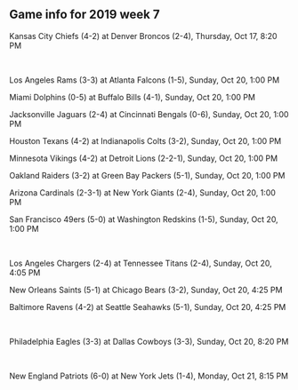## Game info for 2019 week 7
Kansas City Chiefs (4-2) at Denver Broncos (2-4), Thursday, Oct 17, 8:20 PM


<br/>

Los Angeles Rams (3-3) at Atlanta Falcons (1-5), Sunday, Oct 20, 1:00 PM

Miami Dolphins (0-5) at Buffalo Bills (4-1), Sunday, Oct 20, 1:00 PM

Jacksonville Jaguars (2-4) at Cincinnati Bengals (0-6), Sunday, Oct 20, 1:00 PM

Houston Texans (4-2) at Indianapolis Colts (3-2), Sunday, Oct 20, 1:00 PM

Minnesota Vikings (4-2) at Detroit Lions (2-2-1), Sunday, Oct 20, 1:00 PM

Oakland Raiders (3-2) at Green Bay Packers (5-1), Sunday, Oct 20, 1:00 PM

Arizona Cardinals (2-3-1) at New York Giants (2-4), Sunday, Oct 20, 1:00 PM

San Francisco 49ers (5-0) at Washington Redskins (1-5), Sunday, Oct 20, 1:00 PM


<br/>

Los Angeles Chargers (2-4) at Tennessee Titans (2-4), Sunday, Oct 20, 4:05 PM

New Orleans Saints (5-1) at Chicago Bears (3-2), Sunday, Oct 20, 4:25 PM

Baltimore Ravens (4-2) at Seattle Seahawks (5-1), Sunday, Oct 20, 4:25 PM


<br/>

Philadelphia Eagles (3-3) at Dallas Cowboys (3-3), Sunday, Oct 20, 8:20 PM


<br/>

New England Patriots (6-0) at New York Jets (1-4), Monday, Oct 21, 8:15 PM


